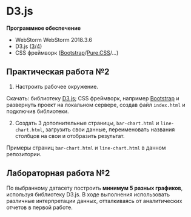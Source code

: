 # D3.js

**Программное обеспечение**
* WebStorm WebStorm 2018.3.6
* D3.js ([3](https://devdocs.io/d3~3)/[4](https://devdocs.io/d3~4))
* CSS фреймворк ([Bootstrap](https://getbootstrap.com)/[Pure.CSS](https://purecss.io)/...)


## Практическая работа №2

1. Настроить рабочее окружение.

Скачать: библиотеку [D3.js](https://d3js.org); CSS фреймворк, например [Bootstrap](https://getbootstrap.com) и развернуть проект на локальном сервере, создав файл `index.html` и подключив библиотеки.

2. Создать 3 дополнительные страницы, `bar-chart.html` и `line-chart.html`, загрузить свои данные, переименовать названия столбцов на свои и отобразить результат.

Примеры страниц `bar-chart.html` и `line-chart.html` в данном репозитории. 

## Лабораторная работа №2

По выбранному датасету построить **минимум 5 разных графиков**, используя библиотеку D3.js. В ходе выполнения использовать различные интерпретации данных, отталкиваясь от аналитических отчетов в первой работе.